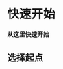 ﻿# 快速开始

**从这里快速开始**

## 选择起点

<BoxCube
:items="[
{
name: '工作原理',
link: '/快速开始/基本概念/Durian的工作原理',
icon: 'fluent-color:wrench-screwdriver-20',
color: '#2ecc71'
},
{
name: '配置',
link: '/快速开始/基本概念/配置Durian',
icon: 'fluent-color:wrench-24',
color: '#2ecc71'
},
{
name: '驱动包',
link: '/快速开始/其他使用说明/驱动包',
icon: 'fluent-color:puzzle-piece-20',
color: '#2ecc71'
},
{
name: '视频学习',
link: '/快速开始/其他使用说明/驱动包',
icon: 'fluent-color:content-view-28',
color: '#2ecc71'
}
]"
/>